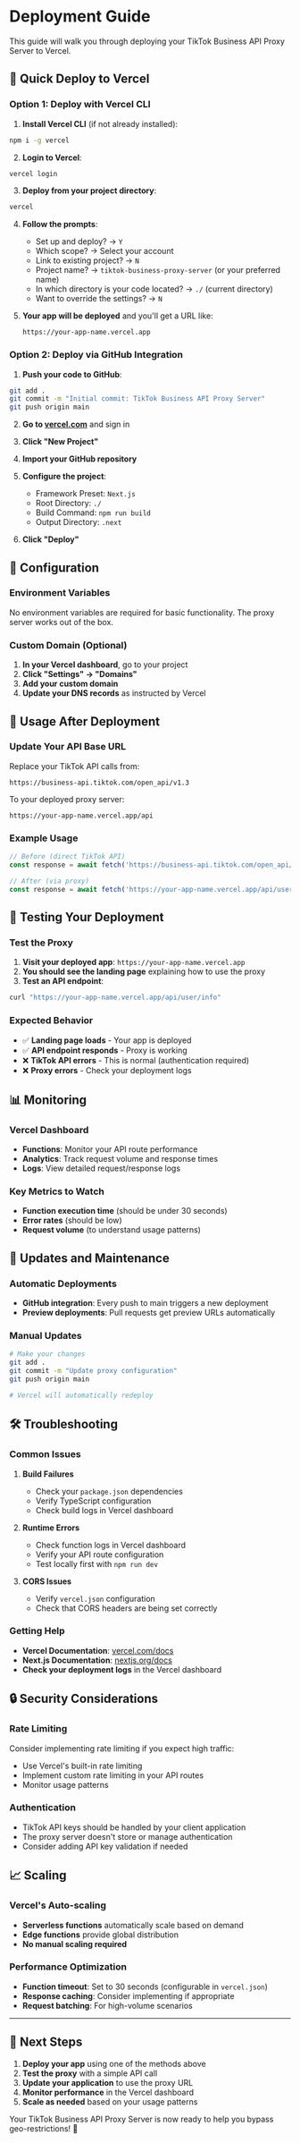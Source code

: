 # Deployment Guide

This guide will walk you through deploying your TikTok Business API Proxy Server to Vercel.

## 🚀 Quick Deploy to Vercel

### Option 1: Deploy with Vercel CLI

1. **Install Vercel CLI** (if not already installed):
```bash
npm i -g vercel
```

2. **Login to Vercel**:
```bash
vercel login
```

3. **Deploy from your project directory**:
```bash
vercel
```

4. **Follow the prompts**:
   - Set up and deploy? → `Y`
   - Which scope? → Select your account
   - Link to existing project? → `N`
   - Project name? → `tiktok-business-proxy-server` (or your preferred name)
   - In which directory is your code located? → `./` (current directory)
   - Want to override the settings? → `N`

5. **Your app will be deployed** and you'll get a URL like:
   ```
   https://your-app-name.vercel.app
   ```

### Option 2: Deploy via GitHub Integration

1. **Push your code to GitHub**:
```bash
git add .
git commit -m "Initial commit: TikTok Business API Proxy Server"
git push origin main
```

2. **Go to [vercel.com](https://vercel.com)** and sign in

3. **Click "New Project"**

4. **Import your GitHub repository**

5. **Configure the project**:
   - Framework Preset: `Next.js`
   - Root Directory: `./`
   - Build Command: `npm run build`
   - Output Directory: `.next`

6. **Click "Deploy"**

## 🔧 Configuration

### Environment Variables

No environment variables are required for basic functionality. The proxy server works out of the box.

### Custom Domain (Optional)

1. **In your Vercel dashboard**, go to your project
2. **Click "Settings" → "Domains"**
3. **Add your custom domain**
4. **Update your DNS records** as instructed by Vercel

## 📱 Usage After Deployment

### Update Your API Base URL

Replace your TikTok API calls from:
```
https://business-api.tiktok.com/open_api/v1.3
```

To your deployed proxy server:
```
https://your-app-name.vercel.app/api
```

### Example Usage

```javascript
// Before (direct TikTok API)
const response = await fetch('https://business-api.tiktok.com/open_api/v1.3/user/info');

// After (via proxy)
const response = await fetch('https://your-app-name.vercel.app/api/user/info');
```

## 🧪 Testing Your Deployment

### Test the Proxy

1. **Visit your deployed app**: `https://your-app-name.vercel.app`
2. **You should see the landing page** explaining how to use the proxy
3. **Test an API endpoint**:
```bash
curl "https://your-app-name.vercel.app/api/user/info"
```

### Expected Behavior

- ✅ **Landing page loads** - Your app is deployed
- ✅ **API endpoint responds** - Proxy is working
- ❌ **TikTok API errors** - This is normal (authentication required)
- ❌ **Proxy errors** - Check your deployment logs

## 📊 Monitoring

### Vercel Dashboard

- **Functions**: Monitor your API route performance
- **Analytics**: Track request volume and response times
- **Logs**: View detailed request/response logs

### Key Metrics to Watch

- **Function execution time** (should be under 30 seconds)
- **Error rates** (should be low)
- **Request volume** (to understand usage patterns)

## 🔄 Updates and Maintenance

### Automatic Deployments

- **GitHub integration**: Every push to main triggers a new deployment
- **Preview deployments**: Pull requests get preview URLs automatically

### Manual Updates

```bash
# Make your changes
git add .
git commit -m "Update proxy configuration"
git push origin main

# Vercel will automatically redeploy
```

## 🛠️ Troubleshooting

### Common Issues

1. **Build Failures**
   - Check your `package.json` dependencies
   - Verify TypeScript configuration
   - Check build logs in Vercel dashboard

2. **Runtime Errors**
   - Check function logs in Vercel dashboard
   - Verify your API route configuration
   - Test locally first with `npm run dev`

3. **CORS Issues**
   - Verify `vercel.json` configuration
   - Check that CORS headers are being set correctly

### Getting Help

- **Vercel Documentation**: [vercel.com/docs](https://vercel.com/docs)
- **Next.js Documentation**: [nextjs.org/docs](https://nextjs.org/docs)
- **Check your deployment logs** in the Vercel dashboard

## 🔒 Security Considerations

### Rate Limiting

Consider implementing rate limiting if you expect high traffic:
- Use Vercel's built-in rate limiting
- Implement custom rate limiting in your API routes
- Monitor usage patterns

### Authentication

- TikTok API keys should be handled by your client application
- The proxy server doesn't store or manage authentication
- Consider adding API key validation if needed

## 📈 Scaling

### Vercel's Auto-scaling

- **Serverless functions** automatically scale based on demand
- **Edge functions** provide global distribution
- **No manual scaling required**

### Performance Optimization

- **Function timeout**: Set to 30 seconds (configurable in `vercel.json`)
- **Response caching**: Consider implementing if appropriate
- **Request batching**: For high-volume scenarios

---

## 🎯 Next Steps

1. **Deploy your app** using one of the methods above
2. **Test the proxy** with a simple API call
3. **Update your application** to use the proxy URL
4. **Monitor performance** in the Vercel dashboard
5. **Scale as needed** based on your usage patterns

Your TikTok Business API Proxy Server is now ready to help you bypass geo-restrictions! 🚀
